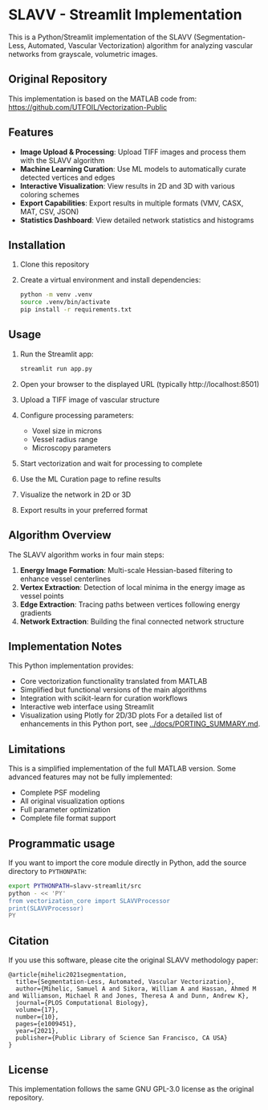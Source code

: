 # SLAVV - Streamlit Implementation

This is a Python/Streamlit implementation of the SLAVV (Segmentation-Less, Automated, Vascular Vectorization) algorithm for analyzing vascular networks from grayscale, volumetric images.

## Original Repository

This implementation is based on the MATLAB code from:
https://github.com/UTFOIL/Vectorization-Public

## Features

- **Image Upload & Processing**: Upload TIFF images and process them with the SLAVV algorithm
- **Machine Learning Curation**: Use ML models to automatically curate detected vertices and edges
- **Interactive Visualization**: View results in 2D and 3D with various coloring schemes
- **Export Capabilities**: Export results in multiple formats (VMV, CASX, MAT, CSV, JSON)
- **Statistics Dashboard**: View detailed network statistics and histograms

## Installation

1. Clone this repository

2. Create a virtual environment and install dependencies:
   ```bash
   python -m venv .venv
   source .venv/bin/activate
   pip install -r requirements.txt
   ```
## Usage

1. Run the Streamlit app:
   ```bash
   streamlit run app.py
   ```

2. Open your browser to the displayed URL (typically http://localhost:8501)

3. Upload a TIFF image of vascular structure

4. Configure processing parameters:
   - Voxel size in microns
   - Vessel radius range
   - Microscopy parameters

5. Start vectorization and wait for processing to complete

6. Use the ML Curation page to refine results

7. Visualize the network in 2D or 3D

8. Export results in your preferred format

## Algorithm Overview

The SLAVV algorithm works in four main steps:

1. **Energy Image Formation**: Multi-scale Hessian-based filtering to enhance vessel centerlines
2. **Vertex Extraction**: Detection of local minima in the energy image as vessel points
3. **Edge Extraction**: Tracing paths between vertices following energy gradients
4. **Network Extraction**: Building the final connected network structure

## Implementation Notes

This Python implementation provides:

- Core vectorization functionality translated from MATLAB
- Simplified but functional versions of the main algorithms
- Integration with scikit-learn for curation workflows
- Interactive web interface using Streamlit
- Visualization using Plotly for 2D/3D plots
For a detailed list of enhancements in this Python port, see [../docs/PORTING_SUMMARY.md](../docs/PORTING_SUMMARY.md).

## Limitations

This is a simplified implementation of the full MATLAB version. Some advanced features may not be fully implemented:

- Complete PSF modeling
- All original visualization options
- Full parameter optimization
- Complete file format support

## Programmatic usage

If you want to import the core module directly in Python, add the source directory to `PYTHONPATH`:

```bash
export PYTHONPATH=slavv-streamlit/src
python - << 'PY'
from vectorization_core import SLAVVProcessor
print(SLAVVProcessor)
PY
```

## Citation

If you use this software, please cite the original SLAVV methodology paper:

```
@article{mihelic2021segmentation,
  title={Segmentation-Less, Automated, Vascular Vectorization},
  author={Mihelic, Samuel A and Sikora, William A and Hassan, Ahmed M and Williamson, Michael R and Jones, Theresa A and Dunn, Andrew K},
  journal={PLOS Computational Biology},
  volume={17},
  number={10},
  pages={e1009451},
  year={2021},
  publisher={Public Library of Science San Francisco, CA USA}
}
```

## License

This implementation follows the same GNU GPL-3.0 license as the original repository.
